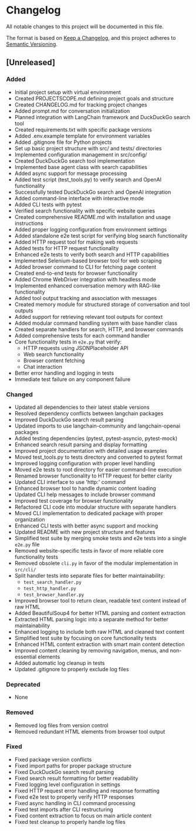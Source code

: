 # Changelog

All notable changes to this project will be documented in this file.

The format is based on [Keep a Changelog](https://keepachangelog.com/en/1.0.0/),
and this project adheres to [Semantic Versioning](https://semver.org/spec/v2.0.0.html).

## [Unreleased]

### Added
- Initial project setup with virtual environment
- Created PROJECTSCOPE.md defining project goals and structure
- Created CHANGELOG.md for tracking project changes
- Added prompt.md for conversation initialization
- Planned integration with LangChain framework and DuckDuckGo search tool
- Created requirements.txt with specific package versions
- Added .env.example template for environment variables
- Added .gitignore file for Python projects
- Set up basic project structure with src/ and tests/ directories
- Implemented configuration management in src/config/
- Created DuckDuckGo search tool implementation
- Implemented base agent class with search capabilities
- Added async support for message processing
- Added test script (test_tools.py) to verify search and OpenAI functionality
- Successfully tested DuckDuckGo search and OpenAI integration
- Added command-line interface with interactive mode
- Added CLI tests with pytest
- Verified search functionality with specific website queries
- Created comprehensive README.md with installation and usage instructions
- Added proper logging configuration from environment settings
- Added standalone e2e test script for verifying blog search functionality
- Added HTTP request tool for making web requests
- Added tests for HTTP request functionality
- Enhanced e2e tests to verify both search and HTTP capabilities
- Implemented Selenium-based browser tool for web scraping
- Added browser command to CLI for fetching page content
- Created end-to-end tests for browser functionality
- Added Chrome WebDriver integration with headless mode
- Implemented enhanced conversation memory with RAG-like functionality
- Added tool output tracking and association with messages
- Created memory module for structured storage of conversation and tool outputs
- Added support for retrieving relevant tool outputs for context
- Added modular command handling system with base handler class
- Created separate handlers for search, HTTP, and browser commands
- Added comprehensive tests for each command handler
- Core functionality tests in `e2e.py` that verify:
  - HTTP requests using JSONPlaceholder API
  - Web search functionality
  - Browser content fetching
  - Chat interaction
- Better error handling and logging in tests
- Immediate test failure on any component failure

### Changed
- Updated all dependencies to their latest stable versions
- Resolved dependency conflicts between langchain packages
- Improved DuckDuckGo search result parsing
- Updated imports to use langchain-community and langchain-openai packages
- Added testing dependencies (pytest, pytest-asyncio, pytest-mock)
- Enhanced search result parsing and display formatting
- Improved project documentation with detailed usage examples
- Moved test_tools.py to tests directory and converted to pytest format
- Improved logging configuration with proper level handling
- Moved e2e tests to root directory for easier command-line execution
- Renamed browser functionality to HTTP request for better clarity
- Updated CLI interface to use 'http:' command
- Enhanced browser tool to handle dynamic content loading
- Updated CLI help messages to include browser command
- Improved test coverage for browser functionality
- Refactored CLI code into modular structure with separate handlers
- Moved CLI implementation to dedicated package with proper organization
- Enhanced CLI tests with better async support and mocking
- Updated README with new project structure and features
- Simplified test suite by merging smoke tests and e2e tests into a single `e2e.py` file
- Removed website-specific tests in favor of more reliable core functionality tests
- Removed obsolete `cli.py` in favor of the modular implementation in `src/cli/`
- Split handler tests into separate files for better maintainability:
  - `test_search_handler.py`
  - `test_http_handler.py`
  - `test_browser_handler.py`
- Improved browser tool to return clean, readable text content instead of raw HTML
- Added BeautifulSoup4 for better HTML parsing and content extraction
- Extracted HTML parsing logic into a separate method for better maintainability
- Enhanced logging to include both raw HTML and cleaned text content
- Simplified test suite by focusing on core functionality tests
- Enhanced HTML content extraction with smart main content detection
- Improved content cleaning by removing navigation, menus, and non-essential elements
- Added automatic log cleanup in tests
- Updated .gitignore to properly exclude log files

### Deprecated
- None

### Removed
- Removed log files from version control
- Removed redundant HTML elements from browser tool output

### Fixed
- Fixed package version conflicts
- Fixed import paths for proper package structure
- Fixed DuckDuckGo search result parsing
- Fixed search result formatting for better readability
- Fixed logging level configuration in settings
- Fixed HTTP request error handling and response formatting
- Fixed e2e test to properly verify HTTP responses
- Fixed async handling in CLI command processing
- Fixed test imports after CLI restructuring
- Fixed content extraction to focus on main article content
- Fixed test cleanup to properly handle log files 